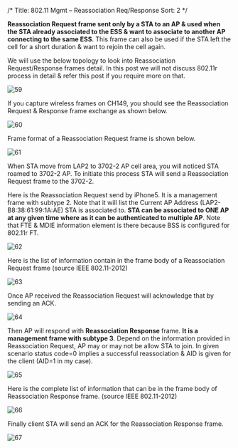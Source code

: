 /*
 Title: 802.11 Mgmt – Reassociation Req/Response
 Sort: 2
 */
 
**Reassociation Request frame sent only by a STA to an AP & used when the STA already associated to the ESS & want to associate to another AP connecting to the same ESS**. This frame can also be used if the STA left the cell for a short duration & want to rejoin the cell again.

We will use the below topology to look into Reassociation Request/Response frames detail. In this post we will not discuss 802.11r process in detail & refer this post  if you require more on that.  

![59](%image_url%/2016/2016020159.png)

If you capture wireless frames on CH149, you should see the Reassociation Request & Response frame exchange as shown below.  

![60](%image_url%/2016/2016020160.png)

Frame format of a Reassociation Request frame is shown below.  

![61](%image_url%/2016/2016020161.png)

When STA move from LAP2 to 3702-2 AP cell area, you will  noticed STA roamed to 3702-2 AP. To initiate this process STA will send a  Reassociation Request frame to the 3702-2.  

Here is the Reassociation Request send by iPhone5. It is a management frame with subtype 2. Note that it will list the Current AP Address (LAP2- B8:38:61:99:1A:AE) STA is associated to.  **STA can be associated to ONE AP at any given time where as it can be authenticated to multiple AP**. Note that FTE & MDIE information element is there because BSS is configured for 802.11r FT.  

![62](%image_url%/2016/2016020162.png)

Here is the list of information contain in the frame body of a Reassociation Request frame (source IEEE 802.11-2012)  

![63](%image_url%/2016/2016020163.png)

Once AP received the Reassociation Request will acknowledge that by sending an ACK.  

![64](%image_url%/2016/2016020164.png)

Then AP will respond with **Reassociation Response** frame. **It is a management frame with subtype 3**. Depend on the information provided in Reassociation Request, AP may or may not be allow STA to join. In given scenario status code=0 implies a successful reassociation & AID is given for the client (AID=1 in my case).  

![65](%image_url%/2016/2016020165.png)

Here is the complete list of information that can be in the frame body of Reassociation Response frame. (source IEEE 802.11-2012)  

![66](%image_url%/2016/2016020166.png)

Finally client STA will send an ACK for the Reassociation Response frame.  

![67](%image_url%/2016/2016020167.png)

